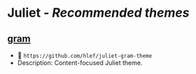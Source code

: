 # Juliet *- Recommended themes*

## [gram](https://github.com/hlef/juliet-gram-theme)
 * :link: `https://github.com/hlef/juliet-gram-theme`
 * Description: Content-focused Juliet theme.
